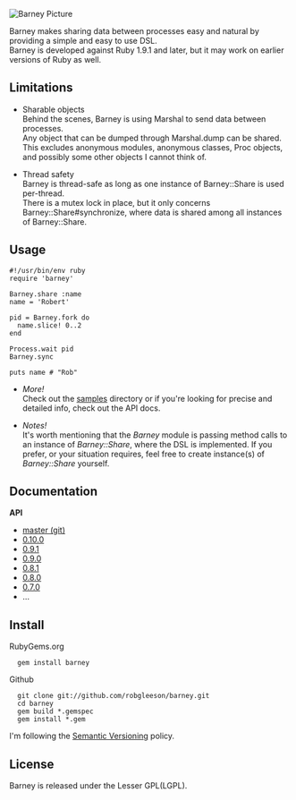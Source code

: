  ![Barney Picture](http://i.imgur.com/VblLQ.png)

Barney makes sharing data between processes easy and natural by providing a simple and easy to use DSL.  
Barney is developed against Ruby 1.9.1 and later, but it may work on earlier versions of Ruby as well.

Limitations  
-----------

* Sharable objects  
  Behind the scenes, Barney is using Marshal to send data between processes.   
  Any object that can be dumped through Marshal.dump can be shared.  
  This excludes anonymous modules, anonymous classes, Proc objects, and possibly some other objects I cannot think of.

* Thread safety  
  Barney is thread-safe as long as one instance of Barney::Share is used per-thread.  
  There is a mutex lock in place, but it only concerns Barney::Share#synchronize, where data is shared among all 
  instances of Barney::Share.

Usage
-----

    #!/usr/bin/env ruby
    require 'barney'

    Barney.share :name
    name = 'Robert'

    pid = Barney.fork do 
      name.slice! 0..2
    end

    Process.wait pid
    Barney.sync

    puts name # "Rob"

* _More!_  
  Check out the [samples](https://github.com/robgleeson/barney/tree/master/samples) directory or if you're looking 
  for precise and detailed info, check out the API docs.

* _Notes!_  
  It's worth mentioning that the _Barney_ module is passing method calls to an instance of _Barney::Share_, 
  where the DSL is implemented. If you prefer, or your situation requires, feel free to create instance(s) of 
  _Barney::Share_ yourself.  


Documentation
--------------

**API**  

* [master (git)](http://rubydoc.info/github/robgleeson/barney/master/)
* [0.10.0](http://rubydoc.info/gems/barney/0.10.0/)
* [0.9.1](http://rubydoc.info/gems/barney/0.9.1/)
* [0.9.0](http://rubydoc.info/gems/barney/0.9.0/)
* [0.8.1](http://rubydoc.info/gems/barney/0.8.1/)
* [0.8.0](http://rubydoc.info/gems/barney/0.8.0/)
* [0.7.0](http://rubydoc.info/gems/barney/0.7.0)
* …

  

Install
--------

RubyGems.org  

      gem install barney

Github  

      git clone git://github.com/robgleeson/barney.git
      cd barney
      gem build *.gemspec
      gem install *.gem

I'm following the [Semantic Versioning](http://www.semver.org) policy.  


License
--------

Barney is released under the Lesser GPL(LGPL).  


